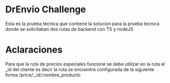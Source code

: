 # DrEnvio Challenge

Esta es la prueba técnica que contiene la solucion para la prueba tecnica donde se solicitaban dos rutas de backend con TS y nodeJS

# Aclaraciones

Para que la ruta de precios especiales funcione se debe utilizar en la ruta el \_id del cliente
es decir la ruta se encuentra configurada de la siguiente forma /price/:\_id/:nombre_producto

